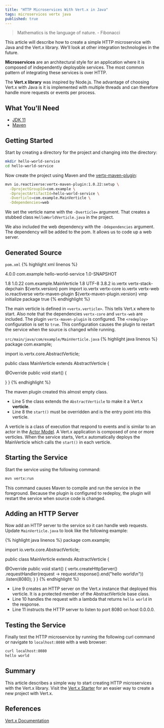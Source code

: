```yaml
---
title: "HTTP Microservices With Vert.x in Java"
tags: microservices vertx java
published: true
---
```


> Mathematics is the language of nature. - Fibonacci

This article will describe how to create a simple HTTP microservice with Java and the Vert.x library. We'll look at other integration technologies in the future.

**Microservices** are an architectural style for an application where it is composed of independently deployable services. The most common pattern of integrating these services is over HTTP.

The **Vert.x library** was inspired by Node.js. The advantage of choosing Vert.x with Java is it is implemented with multiple threads and can therefore handle more requests or events per process.

## What You'll Need
* [JDK 11](https://adoptopenjdk.net/?variant=openjdk11&jvmVariant=hotspot)
* [Maven](https://maven.apache.org/download.cgi)

## Getting Started

Start by creating a directory for the project and changing into the directory:

```bash
mkdir hello-world-service
cd hello-world-service
```

Now create the project using Maven and the [vertx-maven-plugin](https://reactiverse.io/vertx-maven-plugin/):

```bash
mvn io.reactiverse:vertx-maven-plugin:1.0.22:setup \
  -DprojectGroupId=com.example \
  -DprojectArtifactId=hello-world-service \
  -Dverticle=com.example.MainVerticle \
  -Ddependencies=web
```

We set the verticle name with the `-Dverticle=` argument. That creates a stubbed class `HelloWorldVerticle.java` in the project.

We also included the web dependency with the `-Ddependencies` argument. The dependency will be added to the pom. It allows us to code up a web server.

## Generated Source

`pom.xml`
{% highlight xml linenos %}
<?xml version="1.0"?>
<project xsi:schemaLocation="http://maven.apache.org/POM/4.0.0 http://maven.apache.org/xsd/maven-4.0.0.xsd" xmlns="http://maven.apache.org/POM/4.0.0"
    xmlns:xsi="http://www.w3.org/2001/XMLSchema-instance">
  <modelVersion>4.0.0</modelVersion>
  <groupId>com.example</groupId>
  <artifactId>hello-world-service</artifactId>
  <version>1.0-SNAPSHOT</version>
  
  <properties>
    <maven.compiler.target>1.8</maven.compiler.target>
    <vertx-maven-plugin.version>1.0.22</vertx-maven-plugin.version>
    <vertx.verticle>com.example.MainVerticle</vertx.verticle>
    <maven.compiler.source>1.8</maven.compiler.source>
    <project.build.sourceEncoding>UTF-8</project.build.sourceEncoding>
    <vertx.version>3.8.2</vertx.version>
  </properties>
  
  <dependencyManagement>
    <dependencies>
      <dependency>
        <groupId>io.vertx</groupId>
        <artifactId>vertx-stack-depchain</artifactId>
        <version>${vertx.version}</version>
        <type>pom</type>
        <scope>import</scope>
      </dependency>
    </dependencies>
  </dependencyManagement>
  
  <dependencies>
    <dependency>
      <groupId>io.vertx</groupId>
      <artifactId>vertx-core</artifactId>
    </dependency>
    <dependency>
      <groupId>io.vertx</groupId>
      <artifactId>vertx-web</artifactId>
    </dependency>
  </dependencies>
  
  <build>
    <plugins>
      <plugin>
        <groupId>io.reactiverse</groupId>
        <artifactId>vertx-maven-plugin</artifactId>
        <version>${vertx-maven-plugin.version}</version>
        <executions>
          <execution>
            <id>vmp</id>
            <goals>
              <goal>initialize</goal>
              <goal>package</goal>
            </goals>
          </execution>
        </executions>
        <configuration>
          <redeploy>true</redeploy>
        </configuration>
      </plugin>
    </plugins>
  </build>
</project>
{% endhighlight %}

The main verticle is defined in `<vertx.verticle>`. This tells Vert.x where to start. Also note that the dependencies `vertx-core` and `vertx-web` are included. The plugin `vertx-maven-plugin` is configured. The `<redeploy>` configuration is set to `true`. This configuration causes the plugin to restart the service when the source is changed while running.

`src/main/java/com/example/MainVerticle.java`
{% highlight java linenos %}
package com.example;

import io.vertx.core.AbstractVerticle;

public class MainVerticle extends AbstractVerticle {

  @Override
  public void start() {

  }
}
{% endhighlight %}

The maven plugin created this almost empty class.

* Line 5 the class extends the `AbstractVerticle` to make it a Vert.x **verticle**.
* Line 8 the `start()` must be overridden and is the entry point into this verticle.

A verticle is a class of execution that respond to events and is similar to an actor in the [Actor Model](https://en.wikipedia.org/wiki/Actor_model). A Vert.x application is composed of one or more verticles. When the service starts, Vert.x automatically deploys the MainVerticle which calls the `start()` in each verticle.

## Starting the Service

Start the service using the following command:

```bash
mvn vertx:run
```

This command causes Maven to compile and run the service in the foreground. Because the plugin is configured to redeploy, the plugin will restart the service when source code is changed.

## Adding an HTTP Server

Now add an HTTP server to the service so it can handle web requests. Update `MainVerticle.java` to look like the following example:

{% highlight java linenos %}
package com.example;

import io.vertx.core.AbstractVerticle;

public class MainVerticle extends AbstractVerticle {

  @Override
  public void start() {
    vertx.createHttpServer()
      .requestHandler(request -> request.response().end("hello world\n"))
      .listen(8080);
  }
}
{% endhighlight %}

* Line 9 creates an HTTP server on the Vert.x instance that deployed this verticle. It is a protected member of the AbstractVerticle base class.
* Line 10 handles the request with a lambda that returns `hello world` in the response.
* Line 11 instructs the HTTP server to listen to port 8080 on host 0.0.0.0.

## Testing the Service

Finally test the HTTP microservice by running the following curl command or navigate to `localhost:8080` with a web browser:

```bash
curl localhost:8080
hello world
```

## Summary

This article describes a simple way to start creating HTTP microservices with the Vert.x library. Visit the [Vert.x Starter](https://start.vertx.io/) for an easier way to create a new project with Vert.x.

## References

[Vert.x Documentation](https://vertx.io/docs/)
